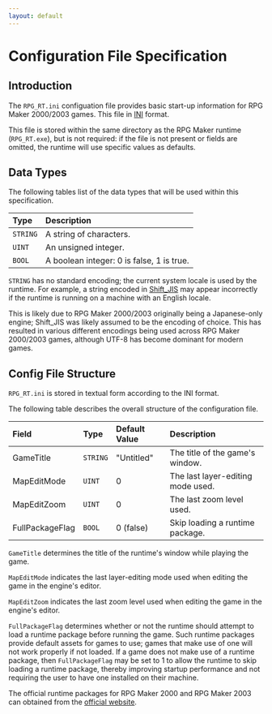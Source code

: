```yaml
---
layout: default
---
```


# Configuration File Specification
## Introduction
The `RPG_RT.ini` configuation file provides basic start-up information for RPG Maker 2000/2003 games.
This file in [INI](https://en.wikipedia.org/wiki/INI_file) format.

This file is stored within the same directory as the RPG Maker runtime (`RPG_RT.exe`), but is not required:
if the file is not present or fields are omitted, the runtime will use specific values as defaults.

## Data Types
The following tables list of the data types that will be used within this specification.

| Type     | Description                                 |
|:---------|:--------------------------------------------|
| `STRING` | A string of characters.                   |
| `UINT`   | An unsigned integer.                      |
| `BOOL`   | A boolean integer: 0 is false, 1 is true. |

`STRING` has no standard encoding; the current system locale is used by the runtime.
For example, a string encoded in [Shift_JIS](https://en.wikipedia.org/wiki/Shift_JIS) may appear incorrectly if the runtime is running on a machine with an English locale.

This is likely due to RPG Maker 2000/2003 originally being a Japanese-only engine; Shift_JIS was likely assumed to be the encoding of choice.
This has resulted in various different encodings being used across RPG Maker 2000/2003 games, although UTF-8 has become dominant for modern games.

## Config File Structure
`RPG_RT.ini` is stored in textual form according to the INI format.

The following table describes the overall structure of the configuration file.

| Field           | Type     | Default Value | Description                       |
|:----------------|:---------|:--------------|:----------------------------------|
| GameTitle       | `STRING` | "Untitled"    | The title of the game's window.   |
| MapEditMode     | `UINT`   | 0             | The last layer-editing mode used. |
| MapEditZoom     | `UINT`   | 0             | The last zoom level used.         |
| FullPackageFlag | `BOOL`   | 0 (false)     | Skip loading a runtime package.   |

`GameTitle` determines the title of the runtime's window while playing the game.

`MapEditMode` indicates the last layer-editing mode used when editing the game in the engine's editor.

`MapEditZoom` indicates the last zoom level used when editing the game in the engine's editor.

`FullPackageFlag` determines whether or not the runtime should attempt to load a runtime package before running the game.
Such runtime packages provide default assets for games to use; games that make use of one will not work properly if not loaded.
If a game does not make use of a runtime package, then `FullPackageFlag` may be set to 1 to allow the runtime to skip loading
a runtime package, thereby improving startup performance and not requiring the user to have one installed on their machine.

The official runtime packages for RPG Maker 2000 and RPG Maker 2003 can obtained from the [official website](https://www.rpgmakerweb.com/download/additional/run-time-packages).

